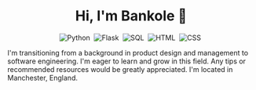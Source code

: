 <div align="center">

# Hi, I'm Bankole 👋

</div>

<div align="center">

![Python](https://img.shields.io/badge/-Python-333333?style=flat&logo=python)&nbsp;
![Flask](https://img.shields.io/badge/-Flask-333333?style=flat&logo=flask)&nbsp;
![SQL](https://img.shields.io/badge/-SQL-333333?style=flat&logo=sql)&nbsp;
![HTML](https://img.shields.io/badge/-HTML-333333?style=flat&logo=html)&nbsp;
![CSS](https://img.shields.io/badge/-CSS-333333?style=flat&logo=css)&nbsp;

</div>

I'm transitioning from a background in product design and management to software engineering.
I'm eager to learn and grow in this field. Any tips or recommended resources would be greatly appreciated. 
I'm located in Manchester, England.


